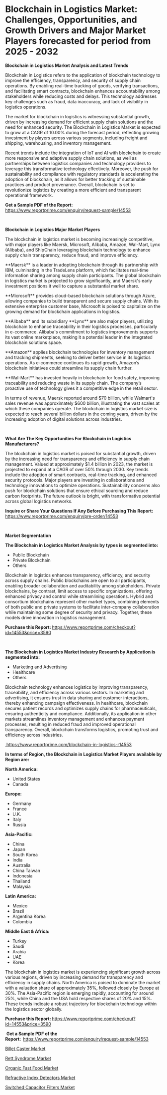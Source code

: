 <p><h1>Blockchain in Logistics Market: Challenges, Opportunities, and Growth Drivers and Major Market Players forecasted for period from 2025 - 2032</h1></p><p><strong>Blockchain in Logistics Market Analysis and Latest Trends</strong></p>
<p><p>Blockchain in Logistics refers to the application of blockchain technology to improve the efficiency, transparency, and security of supply chain operations. By enabling real-time tracking of goods, verifying transactions, and facilitating smart contracts, blockchain enhances accountability among stakeholders while reducing costs and delays. This technology addresses key challenges such as fraud, data inaccuracy, and lack of visibility in logistics operations.</p><p>The market for blockchain in logistics is witnessing substantial growth, driven by increasing demand for efficient supply chain solutions and the need for enhanced security. The Blockchain in Logistics Market is expected to grow at a CAGR of 10.00% during the forecast period, reflecting growing investment by players across various segments, including freight and shipping, warehousing, and inventory management. </p><p>Recent trends include the integration of IoT and AI with blockchain to create more responsive and adaptive supply chain solutions, as well as partnerships between logistics companies and technology providers to leverage this transformative technology effectively. Moreover, the push for sustainability and compliance with regulatory standards is accelerating the adoption of blockchain, as it allows for better tracking of sustainable practices and product provenance. Overall, blockchain is set to revolutionize logistics by creating a more efficient and transparent operational framework.</p></p>
<p><strong>Get a Sample PDF of the Report:&nbsp;</strong> <a href="https://www.reportprime.com/enquiry/request-sample/14553?utm_campaign=2449&utm_medium=2&utm_source=Github&utm_content=ia&utm_term=20032025&utm_id=blockchain-in-logistics">https://www.reportprime.com/enquiry/request-sample/14553</a></p>
<p>&nbsp;</p>
<p><strong>Blockchain in Logistics Major Market Players</strong></p>
<p><p>The blockchain in logistics market is becoming increasingly competitive, with major players like Maersk, Microsoft, Alibaba, Amazon, Wal-Mart, Lynx (Alibaba), and ShipChain leveraging blockchain technology to enhance supply chain transparency, reduce fraud, and improve efficiency.</p><p>**Maersk** is a leader in adopting blockchain through its partnership with IBM, culminating in the TradeLens platform, which facilitates real-time information sharing among supply chain participants. The global blockchain in logistics market is projected to grow significantly, and Maersk's early investment positions it well to capture a substantial market share.</p><p>**Microsoft** provides cloud-based blockchain solutions through Azure, allowing companies to build transparent and secure supply chains. With its extensive enterprise customer base, Microsoft is poised to capitalize on the growing demand for blockchain applications in logistics.</p><p>**Alibaba** and its subsidiary **Lynx** are also major players, utilizing blockchain to enhance traceability in their logistics processes, particularly in e-commerce. Alibaba's commitment to logistics improvements supports its vast online marketplace, making it a potential leader in the integrated blockchain solutions space.</p><p>**Amazon** applies blockchain technologies for inventory management and tracking shipments, seeking to deliver better service in its logistics operations. As e-commerce continues its rapid growth, Amazon’s blockchain initiatives could streamline its supply chain further.</p><p>**Wal-Mart** has invested heavily in blockchain for food safety, improving traceability and reducing waste in its supply chain. The company’s proactive use of technology gives it a competitive edge in the retail sector.</p><p>In terms of revenue, Maersk reported around $70 billion, while Walmart's sales revenue was approximately $600 billion, illustrating the vast scales at which these companies operate. The blockchain in logistics market size is expected to reach several billion dollars in the coming years, driven by the increasing adoption of digital solutions across industries.</p></p>
<p>&nbsp;</p>
<p><strong>What Are The Key Opportunities For Blockchain in Logistics Manufacturers?</strong></p>
<p><p>The blockchain in logistics market is poised for substantial growth, driven by the increasing need for transparency and efficiency in supply chain management. Valued at approximately $1.4 billion in 2023, the market is projected to expand at a CAGR of over 50% through 2030. Key trends include the adoption of smart contracts, real-time tracking, and enhanced security protocols. Major players are investing in collaborations and technology innovations to optimize operations. Sustainability concerns also push for blockchain solutions that ensure ethical sourcing and reduce carbon footprints. The future outlook is bright, with transformative potential across global logistics networks.</p></p>
<p><strong>Inquire or Share Your Questions If Any Before Purchasing This Report:</strong> <a href="https://www.reportprime.com/enquiry/pre-order/14553?utm_campaign=2449&utm_medium=2&utm_source=Github&utm_content=ia&utm_term=20032025&utm_id=blockchain-in-logistics">https://www.reportprime.com/enquiry/pre-order/14553</a></p>
<p>&nbsp;</p>
<p><strong>Market Segmentation</strong></p>
<p><strong>The Blockchain in Logistics Market Analysis by types is segmented into:</strong></p>
<p><ul><li>Public Blockchain</li><li>Private Blockchain</li><li>Others</li></ul></p>
<p><p>Blockchain in logistics enhances transparency, efficiency, and security across supply chains. Public blockchains are open to all participants, enabling broader collaboration and auditability among stakeholders. Private blockchains, by contrast, limit access to specific organizations, offering enhanced privacy and control while streamlining operations. Hybrid and consortium blockchains represent other market types, combining elements of both public and private systems to facilitate inter-company collaboration while maintaining some degree of security and privacy. Together, these models drive innovation in logistics management.</p></p>
<p><strong>Purchase this Report:&nbsp;</strong><a href="https://www.reportprime.com/checkout?id=14553&price=3590&utm_campaign=2449&utm_medium=2&utm_source=Github&utm_content=ia&utm_term=20032025&utm_id=blockchain-in-logistics">https://www.reportprime.com/checkout?id=14553&price=3590</a></p>
<p>&nbsp;</p>
<p><strong>The Blockchain in Logistics Market Industry Research by Application is segmented into:</strong></p>
<p><ul><li>Marketing and Advertising</li><li>Healthcare</li><li>Others</li></ul></p>
<p><p>Blockchain technology enhances logistics by improving transparency, traceability, and efficiency across various sectors. In marketing and advertising, it ensures trust in data sharing and customer interactions, thereby enhancing campaign effectiveness. In healthcare, blockchain secures patient records and optimizes supply chains for pharmaceuticals, ensuring authenticity and compliance. Additionally, its application in other markets streamlines inventory management and enhances payment processes, resulting in reduced fraud and improved operational transparency. Overall, blockchain transforms logistics, promoting trust and efficiency across industries.</p></p>
<p><a href="https://www.reportprime.com/blockchain-in-logistics-r14553?utm_campaign=2449&utm_medium=2&utm_source=Github&utm_content=ia&utm_term=20032025&utm_id=blockchain-in-logistics">&nbsp;https://www.reportprime.com/blockchain-in-logistics-r14553</a></p>
<p><strong>In terms of Region, the Blockchain in Logistics Market Players available by Region are:</strong></p>
<p>
    <p> <strong> North America: </strong>
        <ul>
            <li>United States</li>
            <li>Canada</li>
        </ul>
        </p> 
    <p> <strong> Europe: </strong>
        <ul>
            <li>Germany</li>
            <li>France</li>
            <li>U.K.</li>
            <li>Italy</li>
            <li>Russia</li>
        </ul>
        </p> 
    <p> <strong> Asia-Pacific: </strong>
        <ul>
            <li>China</li>
            <li>Japan</li>
            <li>South Korea</li>
            <li>India</li>
            <li>Australia</li>
            <li>China Taiwan</li>
            <li>Indonesia</li>
            <li>Thailand</li>
            <li>Malaysia</li>
        </ul>
        </p> 
    <p> <strong> Latin America: </strong>
        <ul>
            <li>Mexico</li>
            <li>Brazil</li>
            <li>Argentina Korea</li>
            <li>Colombia</li>
        </ul>
        </p> 
    <p> <strong> Middle East & Africa: </strong>
        <ul>
            <li>Turkey</li>
            <li>Saudi</li>
            <li>Arabia</li>
            <li>UAE</li>
            <li>Korea</li>
        </ul>
    </p>
    </p>
<p><p>The blockchain in logistics market is experiencing significant growth across various regions, driven by increasing demand for transparency and efficiency in supply chains. North America is poised to dominate the market with a valuation share of approximately 35%, followed closely by Europe at 30%. The Asia-Pacific region is emerging rapidly, accounting for around 25%, while China and the USA hold respective shares of 20% and 15%. These trends indicate a robust trajectory for blockchain technology within the logistics sector globally.</p></p>
<p><strong>Purchase this Report: </strong><a href="https://www.reportprime.com/checkout?id=14553&price=3590&utm_campaign=2449&utm_medium=2&utm_source=Github&utm_content=ia&utm_term=20032025&utm_id=blockchain-in-logistics">https://www.reportprime.com/checkout?id=14553&price=3590</a></p>
<p>&nbsp;<strong>Get a Sample PDF of the Report:&nbsp;&nbsp;</strong><a href="https://www.reportprime.com/enquiry/request-sample/14553?utm_campaign=2449&utm_medium=2&utm_source=Github&utm_content=ia&utm_term=20032025&utm_id=blockchain-in-logistics">https://www.reportprime.com/enquiry/request-sample/14553</a></p>
<p><strong></strong></p>
<p><p><a href="https://www.linkedin.com/pulse/in-depth-understanding-billet-caster-market-size-growth-npdvf?utm_campaign=2449&utm_medium=2&utm_source=Github&utm_content=ia&utm_term=20032025&utm_id=blockchain-in-logistics">Billet Caster Market</a></p><p><a href="https://github.com/gfellcincot4/Market-Research-Report-List-1/blob/main/rett-syndrome-market.md?utm_campaign=2449&utm_medium=2&utm_source=Github&utm_content=ia&utm_term=20032025&utm_id=blockchain-in-logistics">Rett Syndrome Market</a></p><p><a href="https://github.com/countpapajwp/Market-Research-Report-List-1/blob/main/organic-fast-food-market.md?utm_campaign=2449&utm_medium=2&utm_source=Github&utm_content=ia&utm_term=20032025&utm_id=blockchain-in-logistics">Organic Fast Food Market</a></p><p><a href="https://www.linkedin.com/pulse/market-insights-global-refractive-index-detectors-forecast-pd3df?utm_campaign=2449&utm_medium=2&utm_source=Github&utm_content=ia&utm_term=20032025&utm_id=blockchain-in-logistics">Refractive Index Detectors Market</a></p><p><a href="https://www.linkedin.com/pulse/switched-capacitor-filters-market-size-segmentation-trends-bzrwf?utm_campaign=2449&utm_medium=2&utm_source=Github&utm_content=ia&utm_term=20032025&utm_id=blockchain-in-logistics">Switched Capacitor Filters Market</a></p></p>